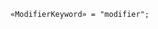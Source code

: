 <!-- This file is generated automatically by infrastructure scripts. Please don't edit by hand. -->

```{ .ebnf .slang-ebnf #ModifierKeyword }
«ModifierKeyword» = "modifier";
```
